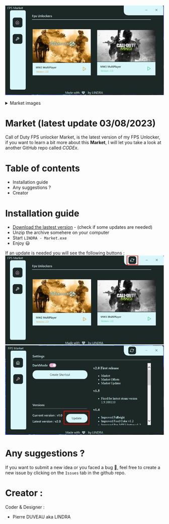 ![](./_images/Home.png)

<details>
<summary>Market images</summary>
<img src="./_images/Settings.png" name="fog&dof"/>
</details>


# Market (latest update 03/08/2023)
Call of Duty FPS unlocker Market, is the latest version of my FPS Unlocker, if you want to learn a bit more about this **Market**, I will let you take a look at another GitHub repo called *CODEx*.

# Table of contents
- Installation guide
- Any suggestions ?
- Creator

# Installation guide

- [Download the lastest version](https://raw.githubusercontent.com/PierroD/Market/main/_updates/Market%20v2.0.2.zip) - (check if some updates are needed)
- Unzip the archive somehere on your computer
- Start `LINDRA - Market.exe`
- Enjoy :smiley:

If an update is needed you will see the following buttons :
![](./_images/Update1.png)
![](./_images/Update2.png)


# Any suggestions ?

If you want to submit a new idea or you faced a bug :bug:, feel free to create a new issue by clicking on the `Issues` tab in the github repo.

# Creator :
Coder & Designer :
 - Pierre DUVEAU aka LINDRA

